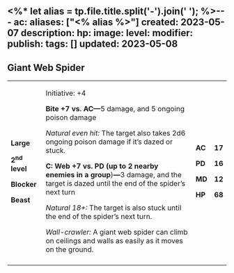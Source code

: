 <%* let alias = tp.file.title.split('-').join(' '); %>---
ac: 
aliases: ["<% alias %>"]
created: 2023-05-07
description: 
hp: 
image: 
level: 
modifier: 
publish: 
tags: []
updated: 2023-05-08
---

## Giant Web Spider

<table>
<colgroup>
<col style="width: 16%" />
<col style="width: 72%" />
<col style="width: 5%" />
<col style="width: 5%" />
</colgroup>
<tbody>
<tr class="odd">
<td><p><strong>Large</strong></p>
<p><strong>2<sup>nd</sup> level</strong></p>
<p><strong>Blocker</strong></p>
<p><strong>Beast</strong></p></td>
<td><p>Initiative: +4</p>
<p><strong>Bite +7 vs. AC—</strong>5 damage, and 5 ongoing poison
damage</p>
<p><em>Natural even hit:</em> The target also takes 2d6 ongoing poison
damage if it’s dazed or stuck.</p>
<p><strong>C: Web +7 vs. PD (up to 2 nearby enemies in a
group</strong>)<strong>—</strong>3 damage, and the target is dazed until
the end of the spider’s next turn</p>
<p><em>Natural 18+:</em> The target is also stuck until the end of the
spider’s next turn.</p>
<p><em>Wall-crawler:</em> A giant web spider can climb on ceilings and
walls as easily as it moves on the ground.</p></td>
<td><p><strong>AC</strong></p>
<p><strong>PD</strong></p>
<p><strong>MD</strong></p>
<p><strong>HP</strong></p></td>
<td><p><strong>17</strong></p>
<p><strong>16</strong></p>
<p><strong>12</strong></p>
<p><strong>68</strong></p></td>
</tr>
<tr class="even">
<td></td>
<td></td>
<td></td>
<td></td>
</tr>
</tbody>
</table>
